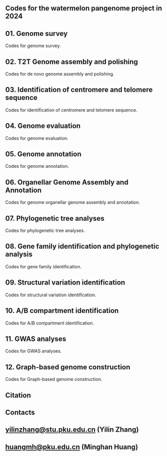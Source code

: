 


## Codes for the watermelon pangenome project in 2024

## 01. Genome survey

Codes for genome survey.

## 02. T2T Genome assembly and polishing

Codes for de novo genome assembly and polishing.

## 03. Identification of centromere and telomere sequence

Codes for identification of centromere and telomere sequence.

## 04. Genome evaluation

Codes for genome evaluation.

## 05. Genome annotation

Codes for genome annotation.

## 06. Organellar Genome Assembly and Annotation

Codes for genome organellar genome assembly and annotation.

## 07. Phylogenetic tree analyses

Codes for phylogenetic tree analyses.

## 08. Gene family identification and phylogenetic analysis

Codes for gene family identification.

## 09. Structural variation identification

Codes for structural variation identification.

## 10. A/B compartment identification

Codes for A/B compartment identification.

## 11. GWAS analyses

Codes for GWAS analyses.

## 12. Graph-based genome construction

Codes for Graph-based genome construction.

## Citation

## Contacts

## yilinzhang@stu.pku.edu.cn (Yilin Zhang)

## huangmh@pku.edu.cn (Minghan Huang)
